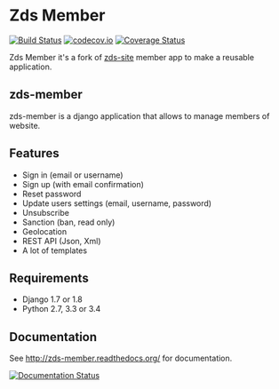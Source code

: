 # Zds Member

[![Build Status](https://travis-ci.org/firm1/zds-member.svg?branch=master)](https://travis-ci.org/firm1/zds-member)
[![codecov.io](https://codecov.io/github/firm1/zds-member/coverage.svg?branch=master)](https://codecov.io/github/firm1/zds-member?branch=master)
[![Coverage Status](https://coveralls.io/repos/firm1/zds-member/badge.svg?branch=master&service=github)](https://coveralls.io/github/firm1/zds-member?branch=master)

Zds Member it's a fork of [zds-site](https://github.com/zestedesavoir/zds-site) member app to make a reusable application.

## zds-member

zds-member is a django application that allows to manage members of website.

## Features

- Sign in (email or username)
- Sign up (with email confirmation)
- Reset password
- Update users settings (email, username, password)
- Unsubscribe
- Sanction (ban, read only)
- Geolocation
- REST API (Json, Xml)
- A lot of templates

## Requirements

- Django 1.7 or 1.8
- Python 2.7, 3.3 or 3.4

## Documentation

See http://zds-member.readthedocs.org/ for documentation.

[![Documentation Status](https://readthedocs.org/projects/zds-member/badge/?version=latest)](http://zds-member.readthedocs.org/en/latest/?badge=latest)

